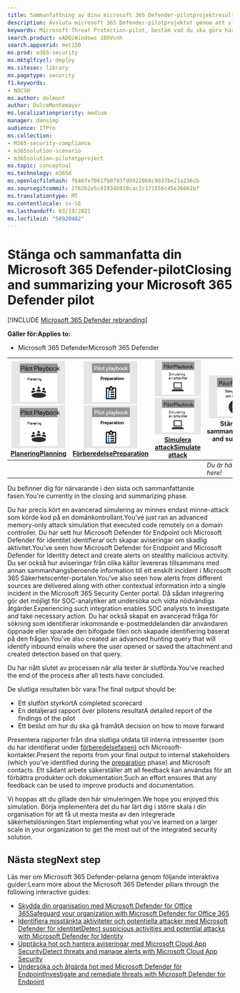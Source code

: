 ```yaml
---
title: Sammanfattning av dina microsoft 365 Defender-pilotprojektresultat
description: Avsluta microsoft 365 Defender-pilotprojektet genom att slutföra ditt styrkort, analysera resultaten i rapporten och bestämma hur du ska gå framåt.
keywords: Microsoft Threat Protection-pilot, bestäm vad du ska göra härnäst efter att ha pilottestat Microsoft Threat Protection-projektet, vad du ska göra efter att ha utvärderat Microsoft Threat Protection i produktionen, övergång från Microsoft Threat Protection Pilot till distribution, cybersäkerhet, avancerade beständiga hot, företagssäkerhet, enheter, enheter, identitet, användare, data, program, incidenter, automatisk undersökning och åtgärd, avancerad sökning
search.product: eADQiWindows 10XVcnh
search.appverid: met150
ms.prod: m365-security
ms.mktglfcycl: deploy
ms.sitesec: library
ms.pagetype: security
f1.keywords:
- NOCSH
ms.author: dolmont
author: DulceMontemayor
ms.localizationpriority: medium
manager: dansimp
audience: ITPro
ms.collection:
- M365-security-compliance
- m365solution-scenario
- m365solution-pilotmtpproject
ms.topic: conceptual
ms.technology: m365d
ms.openlocfilehash: f646fe7061fb0793fd9922068c9037be21a236cb
ms.sourcegitcommit: 27b2b2e5c41934b918cac2c171556c45e36661bf
ms.translationtype: MT
ms.contentlocale: sv-SE
ms.lasthandoff: 03/19/2021
ms.locfileid: "50920402"
---
```

# <a name="closing-and-summarizing-your-microsoft-365-defender-pilot"></a><span data-ttu-id="6d56e-104">Stänga och sammanfatta din Microsoft 365 Defender-pilot</span><span class="sxs-lookup"><span data-stu-id="6d56e-104">Closing and summarizing your Microsoft 365 Defender pilot</span></span>  

[!INCLUDE [Microsoft 365 Defender rebranding](../includes/microsoft-defender.md)]


<span data-ttu-id="6d56e-105">**Gäller för:**</span><span class="sxs-lookup"><span data-stu-id="6d56e-105">**Applies to:**</span></span>
- <span data-ttu-id="6d56e-106">Microsoft 365 Defender</span><span class="sxs-lookup"><span data-stu-id="6d56e-106">Microsoft 365 Defender</span></span>



|<span data-ttu-id="6d56e-107">[![Planering](../../media/phase-diagrams/1-planning.png)](mtp-pilot-plan.md)</span><span class="sxs-lookup"><span data-stu-id="6d56e-107">[![Planning](../../media/phase-diagrams/1-planning.png)](mtp-pilot-plan.md)</span></span><br/>[<span data-ttu-id="6d56e-108">Planering</span><span class="sxs-lookup"><span data-stu-id="6d56e-108">Planning</span></span>](mtp-pilot-plan.md) |<span data-ttu-id="6d56e-109">[![Förbereda](../../media/phase-diagrams/2-prepare.png)](prepare-mtpeval.md)</span><span class="sxs-lookup"><span data-stu-id="6d56e-109">[![Prepare](../../media/phase-diagrams/2-prepare.png)](prepare-mtpeval.md)</span></span><br/>[<span data-ttu-id="6d56e-110">Förberedelse</span><span class="sxs-lookup"><span data-stu-id="6d56e-110">Preparation</span></span>](prepare-mtpeval.md) | <span data-ttu-id="6d56e-111">[![Simulera attack](../../media/phase-diagrams/3-simluate.png)](mtp-pilot-simulate.md)</span><span class="sxs-lookup"><span data-stu-id="6d56e-111">[![Simulate attack](../../media/phase-diagrams/3-simluate.png)](mtp-pilot-simulate.md)</span></span><br/>[<span data-ttu-id="6d56e-112">Simulera attack</span><span class="sxs-lookup"><span data-stu-id="6d56e-112">Simulate attack</span></span>](mtp-pilot-simulate.md) | ![Stäng och sammanfatta](../../media/phase-diagrams/4-summary.png)<br/><span data-ttu-id="6d56e-114">Stäng och sammanfatta</span><span class="sxs-lookup"><span data-stu-id="6d56e-114">Close and summarize</span></span>|
|--|--|--|--|
|| | |<span data-ttu-id="6d56e-115">*Du är här!*</span><span class="sxs-lookup"><span data-stu-id="6d56e-115">*You are here!*</span></span>|


<span data-ttu-id="6d56e-116">Du befinner dig för närvarande i den sista och sammanfattande fasen.</span><span class="sxs-lookup"><span data-stu-id="6d56e-116">You're currently in the closing and summarizing phase.</span></span>

<span data-ttu-id="6d56e-117">Du har precis kört en avancerad simulering av minnes endast minne-attack som körde kod på en domänkontrollant.</span><span class="sxs-lookup"><span data-stu-id="6d56e-117">You’ve just ran an advanced memory-only attack simulation that executed code remotely on a domain controller.</span></span> <span data-ttu-id="6d56e-118">Du har sett hur Microsoft Defender för Endpoint och Microsoft Defender för identitet identifierar och skapar aviseringar om skadlig aktivitet.</span><span class="sxs-lookup"><span data-stu-id="6d56e-118">You’ve seen how Microsoft Defender for Endpoint and Microsoft Defender for Identity detect and create alerts on stealthy malicious activity.</span></span> <span data-ttu-id="6d56e-119">Du ser också hur aviseringar från olika källor levereras tillsammans med annan sammanhangsberoende information till ett enskilt incident i Microsoft 365 Säkerhetscenter-portalen.</span><span class="sxs-lookup"><span data-stu-id="6d56e-119">You’ve also seen how alerts from different sources are delivered along with other contextual information into a single incident in the Microsoft 365 Security Center portal.</span></span> <span data-ttu-id="6d56e-120">Då sådan integrering gör det möjligt för SOC-analytiker att undersöka och vidta nödvändiga åtgärder.</span><span class="sxs-lookup"><span data-stu-id="6d56e-120">Experiencing such integration enables SOC analysts to investigate and take necessary action.</span></span> <span data-ttu-id="6d56e-121">Du har också skapat en avancerad fråga för sökning som identifierar inkommande e-postmeddelanden där användaren öppnade eller sparade den bifogade filen och skapade identifiering baserat på den frågan.</span><span class="sxs-lookup"><span data-stu-id="6d56e-121">You’ve also created an advanced hunting query that will identify inbound emails where the user opened or saved the attachment and created detection based on that query.</span></span>

<span data-ttu-id="6d56e-122">Du har nått slutet av processen när alla tester är slutförda.</span><span class="sxs-lookup"><span data-stu-id="6d56e-122">You’ve reached the end of the process after all tests have concluded.</span></span>

<span data-ttu-id="6d56e-123">De slutliga resultaten bör vara:</span><span class="sxs-lookup"><span data-stu-id="6d56e-123">The final output should be:</span></span>

- <span data-ttu-id="6d56e-124">Ett slutfört styrkort</span><span class="sxs-lookup"><span data-stu-id="6d56e-124">A completed scorecard</span></span>
- <span data-ttu-id="6d56e-125">En detaljerad rapport över pilotens resultat</span><span class="sxs-lookup"><span data-stu-id="6d56e-125">A detailed report of the findings of the pilot</span></span>
- <span data-ttu-id="6d56e-126">Ett beslut om hur du ska gå framåt</span><span class="sxs-lookup"><span data-stu-id="6d56e-126">A decision on how to move forward</span></span>

<span data-ttu-id="6d56e-127">Presentera rapporter från dina slutliga utdata till interna intressenter (som du har identifierat under [förberedelsefasen)](./prepare-mtpeval.md) och Microsoft-kontakter.</span><span class="sxs-lookup"><span data-stu-id="6d56e-127">Present the reports from your final output to internal stakeholders (which you’ve identified during the [preparation](./prepare-mtpeval.md) phase) and Microsoft contacts.</span></span> <span data-ttu-id="6d56e-128">Ett sådant arbete säkerställer att all feedback kan användas för att förbättra produkter och dokumentation.</span><span class="sxs-lookup"><span data-stu-id="6d56e-128">Such an effort ensures that any feedback can be used to improve products and documentation.</span></span>

<span data-ttu-id="6d56e-129">Vi hoppas att du gillade den här simuleringen.</span><span class="sxs-lookup"><span data-stu-id="6d56e-129">We hope you enjoyed this simulation.</span></span> <span data-ttu-id="6d56e-130">Börja implementera det du har lärt dig i större skala i din organisation för att få ut mesta mesta av den integrerade säkerhetslösningen.</span><span class="sxs-lookup"><span data-stu-id="6d56e-130">Start implementing what you've learned on a larger scale in your organization to get the most out of the integrated security solution.</span></span>

## <a name="next-step"></a><span data-ttu-id="6d56e-131">Nästa steg</span><span class="sxs-lookup"><span data-stu-id="6d56e-131">Next step</span></span>
<span data-ttu-id="6d56e-132">Läs mer om Microsoft 365 Defender-pelarna genom följande interaktiva guider:</span><span class="sxs-lookup"><span data-stu-id="6d56e-132">Learn more about the Microsoft 365 Defender pillars through the following interactive guides:</span></span>
- [<span data-ttu-id="6d56e-133">Skydda din organisation med Microsoft Defender för Office 365</span><span class="sxs-lookup"><span data-stu-id="6d56e-133">Safeguard your organization with Microsoft Defender for Office 365</span></span>](https://aka.ms/O365ATP-Interactive-Guide)
- [<span data-ttu-id="6d56e-134">Identifiera misstänkta aktiviteter och potentiella attacker med Microsoft Defender för identitet</span><span class="sxs-lookup"><span data-stu-id="6d56e-134">Detect suspicious activities and potential attacks with Microsoft Defender for Identity</span></span>](https://aka.ms/AATP-Interactive-Guide)
- [<span data-ttu-id="6d56e-135">Upptäcka hot och hantera aviseringar med Microsoft Cloud App Security</span><span class="sxs-lookup"><span data-stu-id="6d56e-135">Detect threats and manage alerts with Microsoft Cloud App Security</span></span>](https://aka.ms/DetectThreatsAndAlertsMCAS-InteractiveGuide)
- [<span data-ttu-id="6d56e-136">Undersöka och åtgärda hot med Microsoft Defender för Endpoint</span><span class="sxs-lookup"><span data-stu-id="6d56e-136">Investigate and remediate threats with Microsoft Defender for Endpoint</span></span>](https://aka.ms/MDATP-IR-Interactive-Guide)